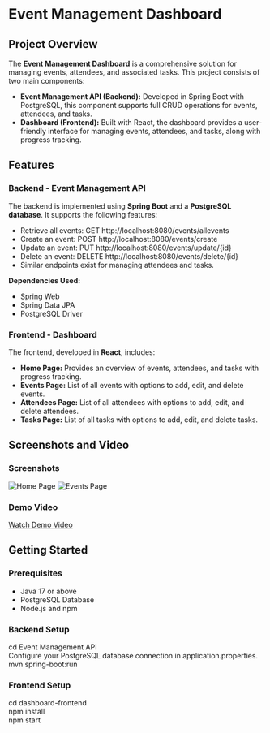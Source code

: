 <!DOCTYPE html>
<html lang="en">
<head>
</head>
<body>
    <div class="container">
        <h1>Event Management Dashboard</h1>

 <div class="section">
            <h2>Project Overview</h2>
            <p>
                The <strong>Event Management Dashboard</strong> is a comprehensive solution for managing events, attendees, and associated tasks. This project consists of two main components:
            </p>
            <ul>
                <li><strong>Event Management API (Backend):</strong> Developed in Spring Boot with PostgreSQL, this component supports full CRUD operations for events, attendees, and tasks.</li>
                <li><strong>Dashboard (Frontend):</strong> Built with React, the dashboard provides a user-friendly interface for managing events, attendees, and tasks, along with progress tracking.</li>
            </ul>
        </div>

 <div class="section">
            <h2>Features</h2>
            <h3>Backend - Event Management API</h3>
            <p>The backend is implemented using <strong>Spring Boot</strong> and a <strong>PostgreSQL database</strong>. It supports the following features:</p>
            <ul>
                <li>Retrieve all events: <span class="code-block">GET http://localhost:8080/events/allevents</span></li>
                <li>Create an event: <span class="code-block">POST http://localhost:8080/events/create</span></li>
                <li>Update an event: <span class="code-block">PUT http://localhost:8080/events/update/{id}</span></li>
                <li>Delete an event: <span class="code-block">DELETE http://localhost:8080/events/delete/{id}</span></li>
                <li>Similar endpoints exist for managing attendees and tasks.</li>
            </ul>
            <p><strong>Dependencies Used:</strong></p>
            <ul>
                <li>Spring Web</li>
                <li>Spring Data JPA</li>
                <li>PostgreSQL Driver</li>
            </ul>

 <h3>Frontend - Dashboard</h3>
            <p>The frontend, developed in <strong>React</strong>, includes:</p>
            <ul>
                <li><strong>Home Page:</strong> Provides an overview of events, attendees, and tasks with progress tracking.</li>
                <li><strong>Events Page:</strong> List of all events with options to add, edit, and delete events.</li>
                <li><strong>Attendees Page:</strong> List of all attendees with options to add, edit, and delete attendees.</li>
                <li><strong>Tasks Page:</strong> List of all tasks with options to add, edit, and delete tasks.</li>
            </ul>
        </div>

 <div class="section">
            <h2>Screenshots and Video</h2>
            <h3>Screenshots</h3>
            <div class="screenshot">
                <img src="screenshots/home-page.png" alt="Home Page">
                <img src="screenshots/events-page.png" alt="Events Page">
            </div>
            <h3>Demo Video</h3>
            <p><a class="btn" href="https://youtu.be/demo-video-link" target="_blank">Watch Demo Video</a></p>
        </div>

 <div class="section">
            <h2>Getting Started</h2>
            <h3>Prerequisites</h3>
            <ul>
                <li>Java 17 or above</li>
                <li>PostgreSQL Database</li>
                <li>Node.js and npm</li>
            </ul>
            <h3>Backend Setup</h3>
            <div class="code-block">
                cd Event Management API<br>
                Configure your PostgreSQL database connection in application.properties.<br>
                mvn spring-boot:run
            </div>
            <h3>Frontend Setup</h3>
            <div class="code-block">
                cd dashboard-frontend<br>
                npm install<br>
                npm start
            </div>
        </div>
    </div>
</body>
</html>
